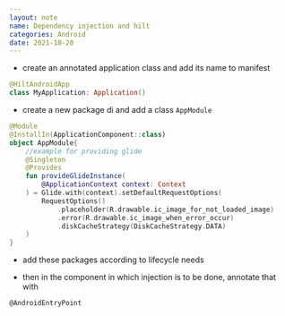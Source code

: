 ```yaml
---
layout: note
name: Dependency injection and hilt
categories: Android
date: 2021-10-20
---
```





- create an annotated application class and add its name to manifest
```kotlin
@HiltAndroidApp
class MyApplication: Application()
```

- create a new package di and add a class `AppModule`
```kotlin
@Module
@InstallIn(ApplicationComponent::class)
object AppModule{
	//example for providing glide
	@Singleton
	@Provides
	fun provideGlideInstance(
		@ApplicationContext context: Context
	) = Glide.with(context).setDefaultRequestOptions(
		RequestOptions()
			.placeholder(R.drawable.ic_image_for_not_loaded_image)
			.error(R.drawable.ic_image_when_error_occur)
			.diskCacheStrategy(DiskCacheStrategy.DATA)
	)
}
```
- add these packages according to lifecycle needs

- then in the component in which injection is to be done, annotate that with
```
@AndroidEntryPoint
```